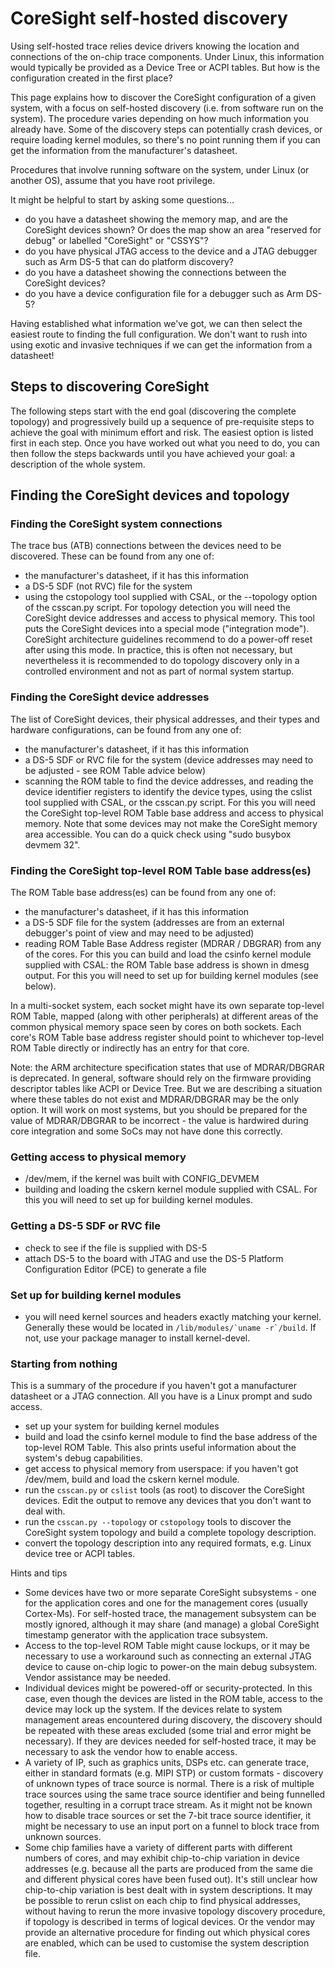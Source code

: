 # CoreSight self-hosted discovery

Using self-hosted trace relies device drivers knowing the location and connections of the on-chip trace components. Under Linux, this information would typically be provided as a Device Tree or ACPI tables. But how is the configuration created in the first place?

This page explains how to discover the CoreSight configuration of a given system, with a focus on self-hosted discovery (i.e. from software run on the system). The procedure varies depending on how much information you already have. Some of the discovery steps can potentially crash devices, or require loading kernel modules, so there's no point running them if you can get the information from the manufacturer's datasheet.

Procedures that involve running software on the system, under Linux (or another OS), assume that you have root privilege.

It might be helpful to start by asking some questions...

  * do you have a datasheet showing the memory map, and are the CoreSight devices shown? Or does the map show an area "reserved for debug" or labelled "CoreSight" or "CSSYS"?
  * do you have physical JTAG access to the device and a JTAG debugger such as Arm DS-5 that can do platform discovery?
  * do you have a datasheet showing the connections between the CoreSight devices?
  * do you have a device configuration file for a debugger such as Arm DS-5?

Having established what information we've got, we can then select the easiest route to finding the full configuration. We don't want to rush into using exotic and invasive techniques if we can get the information from a datasheet!

## Steps to discovering CoreSight

The following steps start with the end goal (discovering the complete topology) and progressively build up a sequence of pre-requisite steps to achieve the goal with minimum effort and risk. The easiest option is listed first in each step. Once you have worked out what you need to do, you can then follow the steps backwards until you have achieved your goal: a description of the whole system.


## Finding the CoreSight devices and topology
### Finding the CoreSight system connections

The trace bus (ATB) connections between the devices need to be discovered. These can be found from any one of:

  * the manufacturer's datasheet, if it has this information
  *  a DS-5 SDF (not RVC) file for the system
  * using the cstopology tool supplied with CSAL, or the --topology option of the csscan.py script. For topology detection you will need the CoreSight device addresses and access to physical memory. This tool puts the CoreSight devices into a special mode ("integration mode"). CoreSight architecture guidelines recommend to do a power-off reset after using this mode. In practice, this is often not necessary, but nevertheless it is recommended to do topology discovery only in a controlled environment and not as part of normal system startup.

### Finding the CoreSight device addresses

The list of CoreSight devices, their physical addresses, and their types and hardware configurations, can be found from any one of:

  * the manufacturer's datasheet, if it has this information
  *  a DS-5 SDF or RVC file for the system (device addresses may need to be adjusted - see ROM Table advice below)
  * scanning the ROM table to find the device addresses, and reading the device identifier registers to identify the device types, using the cslist tool supplied with CSAL, or the csscan.py script. For this you will need the CoreSight top-level ROM Table base address and access to physical memory. Note that some devices may not make the CoreSight memory area accessible. You can do a quick check using "sudo busybox devmem <romaddr> 32".

### Finding the CoreSight top-level ROM Table base address(es)

The ROM Table base address(es) can be found from any one of:

  * the manufacturer's datasheet, if it has this information
  * a DS-5 SDF file for the system (addresses are from an external debugger's point of view and may need to be adjusted)
  * reading ROM Table Base Address register (MDRAR / DBGRAR) from any of the cores. For this you can build and load the csinfo kernel module supplied with CSAL: the ROM Table base address is shown in dmesg output. For this you will need to set up for building kernel modules (see below).

In a multi-socket system, each socket might have its own separate top-level ROM Table, mapped (along with other peripherals) at different areas of the common physical memory space seen by cores on both sockets. Each core's ROM Table base address register should point to whichever top-level ROM Table directly or indirectly has an entry for that core.

Note: the ARM architecture specification states that use of MDRAR/DBGRAR is deprecated. In general, software should rely on the firmware providing descriptor tables like ACPI or Device Tree. But we are describing a situation where these tables do not exist and MDRAR/DBGRAR may be the only option. It will work on most systems, but you should be prepared for the value of MDRAR/DBGRAR to be incorrect - the value is hardwired during core integration and some SoCs may not have done this correctly.

### Getting access to physical memory

  * /dev/mem, if the kernel was built with CONFIG_DEVMEM
  * building and loading the cskern kernel module supplied with CSAL. For this you will need to set up for building kernel modules.

### Getting a DS-5 SDF or RVC file

  * check to see if the file is supplied with DS-5
  * attach DS-5 to the board with JTAG and use the DS-5 Platform Configuration Editor (PCE) to generate a file

### Set up for building kernel modules

  * you will need kernel sources and headers exactly matching your kernel. Generally these would be located in ``/lib/modules/`uname -r`/build``. If not, use your package manager to install kernel-devel.

### Starting from nothing

This is a summary of the procedure if you haven't got a manufacturer datasheet or a JTAG connection. All you have is a Linux prompt and sudo access.

  * set up your system for building kernel modules
  * build and load the csinfo kernel module to find the base address of the top-level ROM Table. This also prints useful information about the system's debug capabilities.
  * get access to physical memory from userspace: if you haven't got /dev/mem, build and load the cskern kernel module.
  * run the `csscan.py` or `cslist` tools (as root) to discover the CoreSight devices. Edit the output to remove any devices that you don't want to deal with.
  * run the `csscan.py --topology` or `cstopology` tools to discover the CoreSight system topology and build a complete topology description.
  * convert the topology description into any required formats, e.g. Linux device tree or ACPI tables.

Hints and tips

  * Some devices have two or more separate CoreSight subsystems - one for the application cores and one for the management cores (usually Cortex-Ms). For self-hosted trace, the management subsystem can be mostly ignored, although it may share (and manage) a global CoreSight timestamp generator with the application trace subsystem.
  * Access to the top-level ROM Table might cause lockups, or it may be necessary to use a workaround such as connecting an external JTAG device to cause on-chip logic to power-on the main debug subsystem. Vendor assistance may be needed.
  * Individual devices might be powered-off or security-protected. In this case, even though the devices are listed in the ROM table, access to the device may lock up the system. If the devices relate to system management areas encountered during discovery, the discovery should be repeated with these areas excluded (some trial and error might be necessary). If they are devices needed for self-hosted trace, it may be necessary to ask the vendor how to enable access.
  * A variety of IP, such as graphics units, DSPs etc. can generate trace, either in standard formats (e.g. MIPI STP) or custom formats - discovery of unknown types of trace source is normal. There is a risk of multiple trace sources using the same trace source identifier and being funnelled together, resulting in a corrupt trace stream. As it might not be known how to disable trace sources or set the 7-bit trace source identifier, it might be necessary to use an input port on a funnel to block trace from unknown sources.
  * Some chip families have a variety of different parts with different numbers of cores, and may exhibit chip-to-chip variation in device addresses (e.g. because all the parts are produced from the same die and different physical cores have been fused out). It's still unclear how chip-to-chip variation is best dealt with in system descriptions. It may be possible to rerun cslist on each chip to find physical addresses, without having to rerun the more invasive topology discovery procedure, if topology is described in terms of logical devices. Or the vendor may provide an alternative procedure for finding out which physical cores are enabled, which can be used to customise the system description file.
